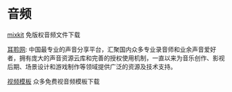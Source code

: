 # 音频

[mixkit](https://mixkit.co/) 免版权音频文件下载

[耳聆网](https://www.ear0.com/): 中国最专业的声音分享平台，汇聚国内众多专业录音师和业余声音爱好者，拥有庞大的声音资源云库和完善的授权使用机制，一直以来为音乐创作、影视后期、场景设计和游戏制作等领域提供广泛的资源及技术支持。

[视频模板](https://panzoid.com/) 众多免费视音频模板下载
